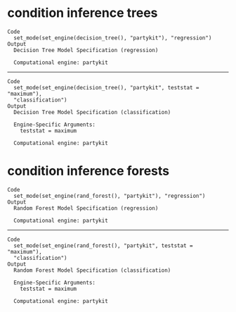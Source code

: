 # condition inference trees

    Code
      set_mode(set_engine(decision_tree(), "partykit"), "regression")
    Output
      Decision Tree Model Specification (regression)
      
      Computational engine: partykit 
      

---

    Code
      set_mode(set_engine(decision_tree(), "partykit", teststat = "maximum"),
      "classification")
    Output
      Decision Tree Model Specification (classification)
      
      Engine-Specific Arguments:
        teststat = maximum
      
      Computational engine: partykit 
      

# condition inference forests

    Code
      set_mode(set_engine(rand_forest(), "partykit"), "regression")
    Output
      Random Forest Model Specification (regression)
      
      Computational engine: partykit 
      

---

    Code
      set_mode(set_engine(rand_forest(), "partykit", teststat = "maximum"),
      "classification")
    Output
      Random Forest Model Specification (classification)
      
      Engine-Specific Arguments:
        teststat = maximum
      
      Computational engine: partykit 
      

